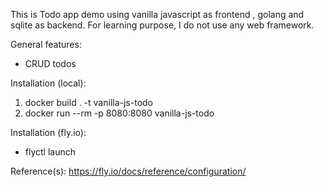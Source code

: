 
This is Todo app demo using vanilla javascript as frontend , golang and sqlite as backend. For learning purpose, I do not use any web framework.

General features:
- CRUD todos

Installation (local):

1. docker build . -t vanilla-js-todo 
2. docker run --rm -p 8080:8080 vanilla-js-todo

Installation (fly.io):
- flyctl launch

Reference(s):
https://fly.io/docs/reference/configuration/
